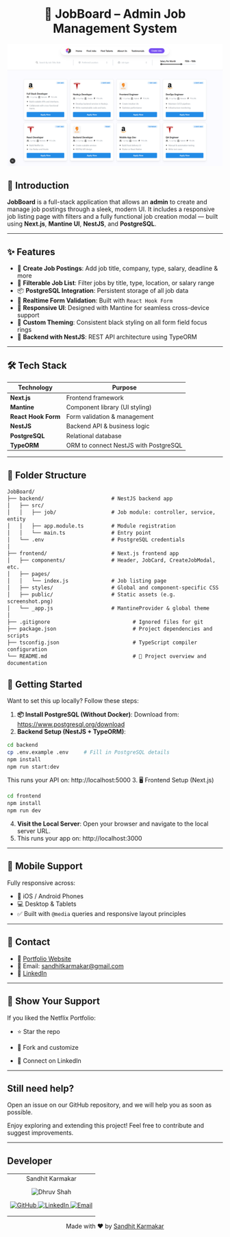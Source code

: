 <h1 align="center"><b>💼 JobBoard – Admin Job Management System</b></h1>

![Demo Screenshot](/pp.png)

## 📌 Introduction
**JobBoard** is a full-stack application that allows an **admin** to create and manage job postings through a sleek, modern UI. It includes a responsive job listing page with filters and a fully functional job creation modal — built using **Next.js**, **Mantine UI**, **NestJS**, and **PostgreSQL**.

---

## ✨ Features

- 🧾 **Create Job Postings**: Add job title, company, type, salary, deadline & more
- 🧭 **Filterable Job List**: Filter jobs by title, type, location, or salary range
- 📦 **PostgreSQL Integration**: Persistent storage of all job data
- 🔁 **Realtime Form Validation**: Built with `React Hook Form`
- 🎨 **Responsive UI**: Designed with Mantine for seamless cross-device support
- 🎯 **Custom Theming**: Consistent black styling on all form field focus rings
- 🔐 **Backend with NestJS**: REST API architecture using TypeORM

---

## 🛠️ Tech Stack

| Technology       | Purpose                                   |
|------------------|--------------------------------------------|
| **Next.js**       | Frontend framework                        |
| **Mantine**       | Component library (UI styling)            |
| **React Hook Form** | Form validation & management            |
| **NestJS**        | Backend API & business logic              |
| **PostgreSQL**    | Relational database                       |
| **TypeORM**       | ORM to connect NestJS with PostgreSQL     |

---


## 📂 Folder Structure

```shell
JobBoard/
├── backend/                      # NestJS backend app
│   ├── src/
│   │   ├── job/                  # Job module: controller, service, entity
│   │   ├── app.module.ts         # Module registration
│   │   └── main.ts               # Entry point
│   └── .env                      # PostgreSQL credentials
│
├── frontend/                     # Next.js frontend app
│   ├── components/               # Header, JobCard, CreateJobModal, etc.
│   ├── pages/
│   │   └── index.js              # Job listing page
│   ├── styles/                   # Global and component-specific CSS
│   ├── public/                   # Static assets (e.g. screenshot.png)
│   └── _app.js                   # MantineProvider & global theme
│
├── .gitignore                           # Ignored files for git
├── package.json                         # Project dependencies and scripts
├── tsconfig.json                        # TypeScript compiler configuration
└── README.md                            # 📖 Project overview and documentation
```

## 🚀 Getting Started

Want to set this up locally? Follow these steps:

1. **📦 Install PostgreSQL (Without Docker)**: Download from: https://www.postgresql.org/download
2. **Backend Setup (NestJS + TypeORM)**: 

```bash
cd backend
cp .env.example .env     # Fill in PostgreSQL details
npm install
npm run start:dev
```
This runs your API on: http://localhost:5000
3. 🖥️ Frontend Setup (Next.js)
```bash
cd frontend
npm install
npm run dev
```

4. **Visit the Local Server**: Open your browser and navigate to the local server URL.
5. This runs your app on: http://localhost:3000
---

## 📱 Mobile Support

Fully responsive across:

- 📱 iOS / Android Phones  
- 💻 Desktop & Tablets  
- ✅ Built with `@media` queries and responsive layout principles

---

## 📧 Contact

- 💼 [Portfolio Website](http://sandhit.tech/)
- 📧 Email: [sandhitkarmakar@gmail.com](mailto:sandhitkarmakar@gmail.com)
- 🔗 [LinkedIn](https://www.linkedin.com/in/sandhit-karmakar/)

---


## 🌟 Show Your Support
If you liked the Netflix Portfolio:

- ⭐ Star the repo

- 🔀 Fork and customize

- 🤝 Connect on LinkedIn

---

## Still need help?
Open an issue on our GitHub repository, and we will help you as soon as possible.

Enjoy exploring and extending this project! Feel free to contribute and suggest improvements.

---

## Developer
<table>
    <tr align="center">
        <td>
        Sandhit Karmakar
        <p align="center">
            <img src = "https://avatars.githubusercontent.com/u/90787826?v=4" width="150" height="150" alt="Dhruv Shah">
        </p>
            <p align="center">
                <a href = "https://github.com/Sandhit06">
                    <img src = "http://www.iconninja.com/files/241/825/211/round-collaboration-social-github-code-circle-network-icon.svg" width="36" height = "36" alt="GitHub"/>
                </a>
                <a href = "https://www.linkedin.com/in/sandhit-karmakar/" target="_blank">
                    <img src = "http://www.iconninja.com/files/863/607/751/network-linkedin-social-connection-circular-circle-media-icon.svg" width="36" height="36" alt="LinkedIn"/>
                </a>
                <a href = "mailto:sandhitkarmakar@gmail.com" target="_blank">
                    <img src = "https://www.iconninja.com/files/312/807/734/share-send-email-chat-circle-message-mail-icon.svg" width="36" height="36" alt="Email"/>
                </a>
            </p>
        </td>
    </tr>
</table>

<p align="center">
    Made with ❤️ by <a href="https://github.com/Sandhit06">Sandhit Karmakar</a>
</p>
